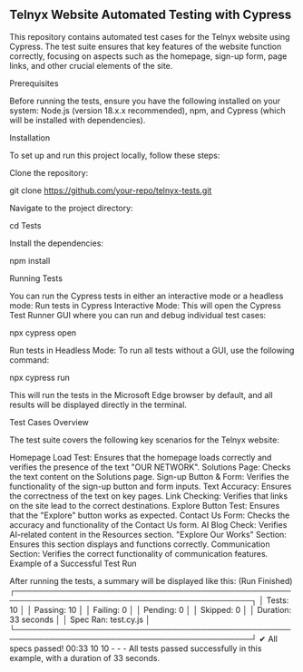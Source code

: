 ## Telnyx Website Automated Testing with Cypress

This repository contains automated test cases for the Telnyx website using Cypress. The test suite ensures that key features of the website function correctly, focusing on aspects such as the homepage, sign-up form, page links, and other crucial elements of the site.

Prerequisites

Before running the tests, ensure you have the following installed on your system: Node.js (version 18.x.x recommended), npm, and Cypress (which will be installed with dependencies).

Installation

To set up and run this project locally, follow these steps:

Clone the repository:

git clone https://github.com/your-repo/telnyx-tests.git

Navigate to the project directory:

cd Tests

Install the dependencies:

npm install

Running Tests

You can run the Cypress tests in either an interactive mode or a headless mode:
Run tests in Cypress Interactive Mode: This will open the Cypress Test Runner GUI where you can run and debug individual test cases:

npx cypress open

Run tests in Headless Mode: To run all tests without a GUI, use the following command:

npx cypress run

This will run the tests in the Microsoft Edge browser by default, and all results will be displayed directly in the terminal.

Test Cases Overview

The test suite covers the following key scenarios for the Telnyx website:

Homepage Load Test: Ensures that the homepage loads correctly and verifies the presence of the text "OUR NETWORK".
Solutions Page: Checks the text content on the Solutions page.
Sign-up Button & Form: Verifies the functionality of the sign-up button and form inputs.
Text Accuracy: Ensures the correctness of the text on key pages.
Link Checking: Verifies that links on the site lead to the correct destinations.
Explore Button Test: Ensures that the "Explore" button works as expected.
Contact Us Form: Checks the accuracy and functionality of the Contact Us form.
AI Blog Check: Verifies AI-related content in the Resources section.
"Explore Our Works" Section: Ensures this section displays and functions correctly.
Communication Section: Verifies the correct functionality of communication features.
Example of a Successful Test Run

After running the tests, a summary will be displayed like this:
  (Run Finished)
  ┌────────────────────────────────────────────────────────────────────────────────────────────┐
  │ Tests:        10                                                                            │
  │ Passing:      10                                                                            │
  │ Failing:      0                                                                             │
  │ Pending:      0                                                                             │
  │ Skipped:      0                                                                             │
  │ Duration:     33 seconds                                                                    │
  │ Spec Ran:     test.cy.js                                                                    │
  └────────────────────────────────────────────────────────────────────────────────────────────┘
    ✔  All specs passed!                        00:33       10       10        -        -        -
All tests passed successfully in this example, with a duration of 33 seconds.
